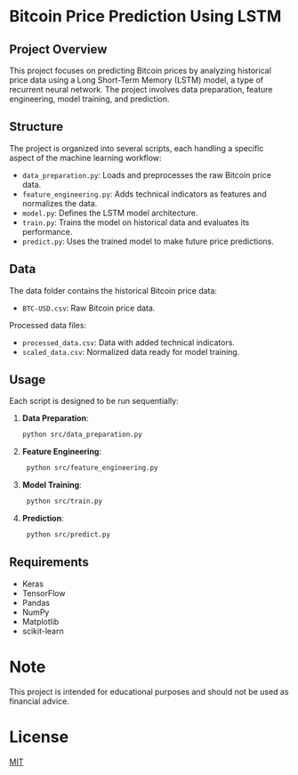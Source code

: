 # Bitcoin Price Prediction Using LSTM

## Project Overview
This project focuses on predicting Bitcoin prices by analyzing historical price data using a Long Short-Term Memory (LSTM) model, a type of recurrent neural network. The project involves data preparation, feature engineering, model training, and prediction.

## Structure
The project is organized into several scripts, each handling a specific aspect of the machine learning workflow:

- `data_preparation.py`: Loads and preprocesses the raw Bitcoin price data.
- `feature_engineering.py`: Adds technical indicators as features and normalizes the data.
- `model.py`: Defines the LSTM model architecture.
- `train.py`: Trains the model on historical data and evaluates its performance.
- `predict.py`: Uses the trained model to make future price predictions.

## Data
The data folder contains the historical Bitcoin price data:
- `BTC-USD.csv`: Raw Bitcoin price data.

Processed data files:
- `processed_data.csv`: Data with added technical indicators.
- `scaled_data.csv`: Normalized data ready for model training.

## Usage
Each script is designed to be run sequentially:

1. **Data Preparation**:
   ```bash
   python src/data_preparation.py
    ```
2. **Feature Engineering**:
   ```bash
    python src/feature_engineering.py
     ```
   
3. **Model Training**:
    ```bash
     python src/train.py
      ```
4. **Prediction**:
    ```bash
     python src/predict.py
      ```

## Requirements
- Keras
- TensorFlow
- Pandas
- NumPy
- Matplotlib
- scikit-learn

# Note
This project is intended for educational purposes and should not be used as financial advice.

# License
[MIT](https://choosealicense.com/licenses/mit/)